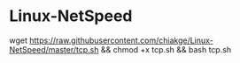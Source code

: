 # Linux-NetSpeed

wget https://raw.githubusercontent.com/chiakge/Linux-NetSpeed/master/tcp.sh && chmod +x tcp.sh && bash tcp.sh
